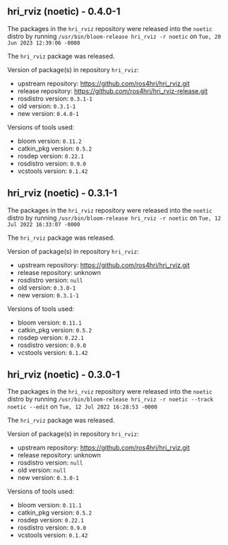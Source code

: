 ## hri_rviz (noetic) - 0.4.0-1

The packages in the `hri_rviz` repository were released into the `noetic` distro by running `/usr/bin/bloom-release hri_rviz -r noetic` on `Tue, 20 Jun 2023 12:39:06 -0000`

The `hri_rviz` package was released.

Version of package(s) in repository `hri_rviz`:

- upstream repository: https://github.com/ros4hri/hri_rviz.git
- release repository: https://github.com/ros4hri/hri_rviz-release.git
- rosdistro version: `0.3.1-1`
- old version: `0.3.1-1`
- new version: `0.4.0-1`

Versions of tools used:

- bloom version: `0.11.2`
- catkin_pkg version: `0.5.2`
- rosdep version: `0.22.1`
- rosdistro version: `0.9.0`
- vcstools version: `0.1.42`


## hri_rviz (noetic) - 0.3.1-1

The packages in the `hri_rviz` repository were released into the `noetic` distro by running `/usr/bin/bloom-release hri_rviz -r noetic` on `Tue, 12 Jul 2022 16:33:07 -0000`

The `hri_rviz` package was released.

Version of package(s) in repository `hri_rviz`:

- upstream repository: https://github.com/ros4hri/hri_rviz.git
- release repository: unknown
- rosdistro version: `null`
- old version: `0.3.0-1`
- new version: `0.3.1-1`

Versions of tools used:

- bloom version: `0.11.1`
- catkin_pkg version: `0.5.2`
- rosdep version: `0.22.1`
- rosdistro version: `0.9.0`
- vcstools version: `0.1.42`


## hri_rviz (noetic) - 0.3.0-1

The packages in the `hri_rviz` repository were released into the `noetic` distro by running `/usr/bin/bloom-release hri_rviz -r noetic --track noetic --edit` on `Tue, 12 Jul 2022 16:28:53 -0000`

The `hri_rviz` package was released.

Version of package(s) in repository `hri_rviz`:

- upstream repository: https://github.com/ros4hri/hri_rviz.git
- release repository: unknown
- rosdistro version: `null`
- old version: `null`
- new version: `0.3.0-1`

Versions of tools used:

- bloom version: `0.11.1`
- catkin_pkg version: `0.5.2`
- rosdep version: `0.22.1`
- rosdistro version: `0.9.0`
- vcstools version: `0.1.42`


